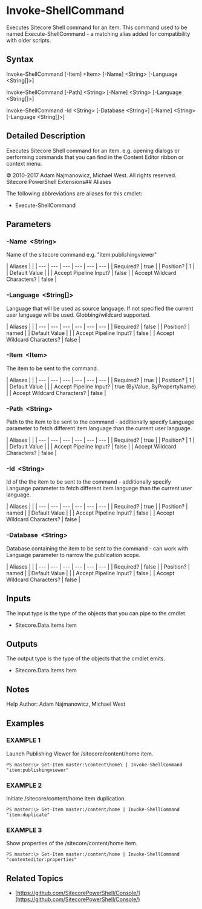 # Invoke-ShellCommand

Executes Sitecore Shell command for an item. This command used to be named Execute-ShellCommand - a matching alias added for compatibility with older scripts.

## Syntax

Invoke-ShellCommand \[-Item\] &lt;Item&gt; \[-Name\] &lt;String&gt; \[-Language &lt;String\[\]&gt;\]

Invoke-ShellCommand \[-Path\] &lt;String&gt; \[-Name\] &lt;String&gt; \[-Language &lt;String\[\]&gt;\]

Invoke-ShellCommand -Id &lt;String&gt; \[-Database &lt;String&gt;\] \[-Name\] &lt;String&gt; \[-Language &lt;String\[\]&gt;\]

## Detailed Description

Executes Sitecore Shell command for an item. e.g. opening dialogs or performing commands that you can find in the Content Editor ribbon or context menu.

© 2010-2017 Adam Najmanowicz, Michael West. All rights reserved. Sitecore PowerShell Extensions\#\# Aliases

The following abbreviations are aliases for this cmdlet:

* Execute-ShellCommand 

## Parameters

### -Name  &lt;String&gt;

Name of the sitecore command e.g. "item:publishingviewer"

| Aliases |  |
| --- | --- | --- | --- | --- | --- |
| Required? | true |
| Position? | 1 |
| Default Value |  |
| Accept Pipeline Input? | false |
| Accept Wildcard Characters? | false |

### -Language  &lt;String\[\]&gt;

Language that will be used as source language. If not specified the current user language will be used. Globbing/wildcard supported.

| Aliases |  |
| --- | --- | --- | --- | --- | --- |
| Required? | false |
| Position? | named |
| Default Value |  |
| Accept Pipeline Input? | false |
| Accept Wildcard Characters? | false |

### -Item  &lt;Item&gt;

The item to be sent to the command.

| Aliases |  |
| --- | --- | --- | --- | --- | --- |
| Required? | true |
| Position? | 1 |
| Default Value |  |
| Accept Pipeline Input? | true \(ByValue, ByPropertyName\) |
| Accept Wildcard Characters? | false |

### -Path  &lt;String&gt;

Path to the item to be sent to the command - additionally specify Language parameter to fetch different item language than the current user language.

| Aliases |  |
| --- | --- | --- | --- | --- | --- |
| Required? | true |
| Position? | 1 |
| Default Value |  |
| Accept Pipeline Input? | false |
| Accept Wildcard Characters? | false |

### -Id  &lt;String&gt;

Id of the the item to be sent to the command - additionally specify Language parameter to fetch different item language than the current user language.

| Aliases |  |
| --- | --- | --- | --- | --- | --- |
| Required? | true |
| Position? | named |
| Default Value |  |
| Accept Pipeline Input? | false |
| Accept Wildcard Characters? | false |

### -Database  &lt;String&gt;

Database containing the item to be sent to the command - can work with Language parameter to narrow the publication scope.

| Aliases |  |
| --- | --- | --- | --- | --- | --- |
| Required? | false |
| Position? | named |
| Default Value |  |
| Accept Pipeline Input? | false |
| Accept Wildcard Characters? | false |

## Inputs

The input type is the type of the objects that you can pipe to the cmdlet.

* Sitecore.Data.Items.Item 

## Outputs

The output type is the type of the objects that the cmdlet emits.

* Sitecore.Data.Items.Item 

## Notes

Help Author: Adam Najmanowicz, Michael West

## Examples

### EXAMPLE 1

Launch Publishing Viewer for /sitecore/content/home item.

```text
PS master:\> Get-Item master:\content\home\ | Invoke-ShellCommand "item:publishingviewer"
```

### EXAMPLE 2

Initiate /sitecore/content/home item duplication.

```text
PS master:\> Get-Item master:/content/home | Invoke-ShellCommand "item:duplicate"
```

### EXAMPLE 3

Show properties of the /sitecore/content/home item.

```text
PS master:\> Get-Item master:/content/home | Invoke-ShellCommand "contenteditor:properties"
```

## Related Topics

* [https://github.com/SitecorePowerShell/Console/](https://github.com/SitecorePowerShell/Console/) 

